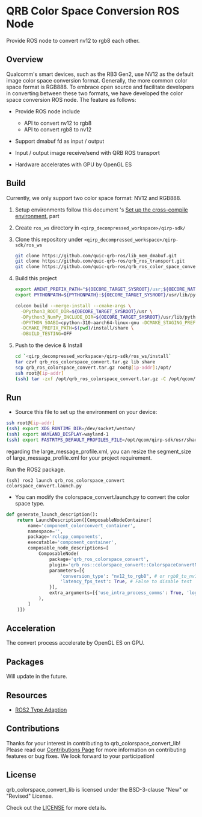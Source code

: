 # QRB Color Space Conversion ROS Node

Provide ROS node to convert nv12 to rgb8 each other. 

## Overview

Qualcomm's smart devices, such as the RB3 Gen2, use NV12 as the default image color space conversion format. Generally, the more common color space format is RGB888. To embrace open source and facilitate developers in converting between these two formats, we have developed the color space conversion ROS node. The feature as follows:

- Provide ROS node include
  - API to convert nv12 to rgb8
  - API to convert rgb8 to nv12

- Support dmabuf fd as input / output

- Input / output image receive/send with QRB ROS transport
- Hardware accelerates with GPU by OpenGL ES

## Build

Currently, we only support two color space format: NV12 and RGB888.

1. Setup environments follow this document 's [Set up the cross-compile environment.](https://docs.qualcomm.com/bundle/publicresource/topics/80-65220-2/develop-your-first-application_6.html?product=1601111740013072&facet=Qualcomm%20Intelligent%20Robotics%20(QIRP)%20Product%20SDK&state=releasecandidate) part

2. Create `ros_ws` directory in `<qirp_decompressed_workspace>/qirp-sdk/`

3. Clone this repository under `<qirp_decompressed_workspace>/qirp-sdk/ros_ws`
     ```bash
     git clone https://github.com/quic-qrb-ros/lib_mem_dmabuf.git
     git clone https://github.com/quic-qrb-ros/qrb_ros_transport.git
     git clone https://github.com/quic-qrb-ros/qrb_ros_color_space_convert.git
     ```
4. Build this project
     ```bash
     export AMENT_PREFIX_PATH="${OECORE_TARGET_SYSROOT}/usr;${OECORE_NATIVE_SYSROOT}/usr"
     export PYTHONPATH=${PYTHONPATH}:${OECORE_TARGET_SYSROOT}/usr/lib/python3.10/site-packages

     colcon build --merge-install --cmake-args \
       -DPython3_ROOT_DIR=${OECORE_TARGET_SYSROOT}/usr \
       -DPython3_NumPy_INCLUDE_DIR=${OECORE_TARGET_SYSROOT}/usr/lib/python3.10/site-packages/numpy/core/include \
       -DPYTHON_SOABI=cpython-310-aarch64-linux-gnu -DCMAKE_STAGING_PREFIX=$(pwd)/install \
       -DCMAKE_PREFIX_PATH=$(pwd)/install/share \
       -DBUILD_TESTING=OFF
     ```
5. Push to the device & Install
     ```bash
     cd `<qirp_decompressed_workspace>/qirp-sdk/ros_ws/install`
     tar czvf qrb_ros_colorspace_convert.tar.gz lib share
     scp qrb_ros_colorspace_convert.tar.gz root@[ip-addr]:/opt/
     ssh root@[ip-addr]
     (ssh) tar -zxf /opt/qrb_ros_colorspace_convert.tar.gz -C /opt/qcom/qirp-sdk/usr/
     ```
## Run

- Source this file to set up the environment on your device:

```bash
ssh root@[ip-addr]
(ssh) export XDG_RUNTIME_DIR=/dev/socket/weston/
(ssh) export WAYLAND_DISPLAY=wayland-1
(ssh) export FASTRTPS_DEFAULT_PROFILES_FILE=/opt/qcom/qirp-sdk/usr/share/qrb_ros_colorspace_convert/config/large_message_profile.xml
```

regarding the large_message_profile.xml, you can resize the segment_size of large_message_profile.xml for your project requirement.

Run the ROS2 package.

```
(ssh) ros2 launch qrb_ros_colorspace_convert colorspace_convert.launch.py
```

- You can modify the colorspace_convert.launch.py to convert the color space type.

```python
def generate_launch_description():
    return LaunchDescription([ComposableNodeContainer(
        name='component_colorconvert_container',
        namespace='',
        package='rclcpp_components',
        executable='component_container',
        composable_node_descriptions=[
            ComposableNode(
                package='qrb_ros_colorspace_convert',
                plugin='qrb_ros::colorspace_convert::ColorspaceConvertNode',
                parameters=[{
                    'conversion_type': "nv12_to_rgb8", # or rgb8_to_nv12
                    'latency_fps_test': True, # False to disable test
                }],
                extra_arguments=[{'use_intra_process_comms': True, 'log_level': 'INFO'}],
            ),
        ]
    )])
```

## Acceleration

The convert process accelerate by OpenGL ES on GPU.

## Packages

Will update in the future.

## Resources

- [ROS2 Type Adaption](https://ros.org/reps/rep-2007.html)

## Contributions

Thanks for your interest in contributing to qrb_colorspace_convert_lib! Please read our [Contributions Page](CONTRIBUTING.md) for more information on contributing features or bug fixes. We look forward to your participation!

## License

qrb_colorspace_convert_lib is licensed under the BSD-3-clause "New" or "Revised" License. 

Check out the [LICENSE](LICENSE) for more details.
